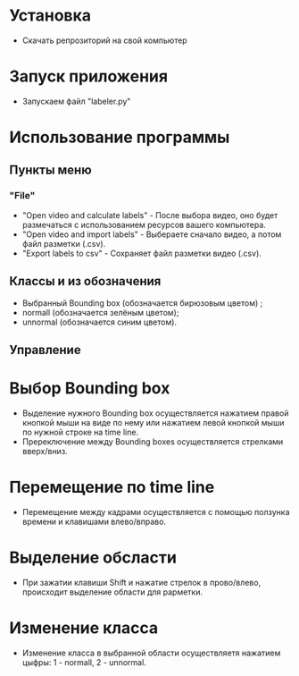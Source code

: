 # Установка
* Скачать репрозиторий на свой компьютер

#  Запуск приложения
* Запускаем файл "labeler.py"

# Использование программы
## Пункты меню 
### "File"
* "Open video and calculate labels" - После выбора видео, оно будет размечаться с использованием ресурсов вашего компьютера.
* "Open video and import labels" - Выбераете сначало видео, а потом файл разметки (.csv).
* "Export labels to csv" - Сохраняет файл разметки видео (.csv).

## Классы и из обозначения
* Выбранный Bounding box (обозначается бирюзовым цветом) ;
* normall (обозначается зелёным цветом);
* unnormal (обозначается синим цветом).

## Управление
# Выбор  Bounding box
* Выделение нужного Bounding box осуществляется нажатием правой кнопкой мыши на виде по нему или нажатием левой кнопкой мыши по нужной строке на time line.
* Пререключение между Bounding boxes осуществляется стрелками вверх/вниз.

# Перемещение по time line
* Перемещение между кадрами осуществляется с помощью ползунка времени и клавишами влево/вправо.

# Выделение обсласти
* При зажатии клавиши  Shift и нажатие стрелок в прово/влево, происходит выделение области для раpметки.

# Изменение класса
* Изменение класса в выбранной области осуществляетя нажатием цыфры: 1 - normall, 2 - unnormal.

